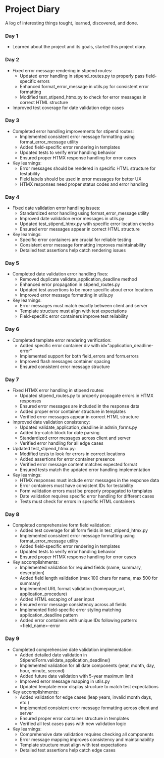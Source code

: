 # Project Diary
A log of interesting things tought, learned, discovered, and done.

### Day 1
- Learned about the project and its goals, started this project diary.

### Day 2
- Fixed error message rendering in stipend routes:
  * Updated error handling in stipend_routes.py to properly pass field-specific errors
  * Enhanced format_error_message in utils.py for consistent error formatting
  * Modified test_stipend_htmx.py to check for error messages in correct HTML structure
- Improved test coverage for date validation edge cases

### Day 3
- Completed error handling improvements for stipend routes:
  * Implemented consistent error message formatting using format_error_message utility
  * Added field-specific error rendering in templates
  * Updated tests to verify error handling behavior
  * Ensured proper HTMX response handling for error cases
- Key learnings:
  * Error messages should be rendered in specific HTML structure for testability
  * Field labels should be used in error messages for better UX
  * HTMX responses need proper status codes and error handling

### Day 4
- Fixed date validation error handling issues:
  * Standardized error handling using format_error_message utility
  * Improved date validation error messages in utils.py
  * Updated test_stipend_htmx.py with specific error location checks
  * Ensured error messages appear in correct HTML structure
- Key learnings:
  * Specific error containers are crucial for reliable testing
  * Consistent error message formatting improves maintainability
  * Detailed test assertions help catch rendering issues

### Day 5
- Completed date validation error handling fixes:
  * Removed duplicate validate_application_deadline method
  * Enhanced error propagation in stipend_routes.py
  * Updated test assertions to be more specific about error locations
  * Improved error message formatting in utils.py
- Key learnings:
  * Error messages must match exactly between client and server
  * Template structure must align with test expectations
  * Field-specific error containers improve test reliability

### Day 6
- Completed template error rendering verification:
  * Added specific error container div with id="application_deadline-error"
  * Implemented support for both field_errors and form.errors
  * Improved flash messages container spacing
  * Ensured consistent error message structure

### Day 7
- Fixed HTMX error handling in stipend routes:
  * Updated stipend_routes.py to properly propagate errors in HTMX responses
  * Ensured error messages are included in the response data
  * Added proper error container structure in templates
  * Verified error messages appear in correct HTML structure
- Improved date validation consistency:
  * Updated validate_application_deadline in admin_forms.py
  * Added try-catch block for date parsing
  * Standardized error messages across client and server
  * Verified error handling for all edge cases
- Updated test_stipend_htmx.py:
  * Modified tests to look for errors in correct locations
  * Added assertions for error container presence
  * Verified error message content matches expected format
  * Ensured tests match the updated error handling implementation
- Key learnings:
  * HTMX responses must include error messages in the response data
  * Error containers must have consistent IDs for testability
  * Form validation errors must be properly propagated to templates
  * Date validation requires specific error handling for different cases
  * Tests must check for errors in specific HTML containers

### Day 8
- Completed comprehensive form field validation:
  * Added test coverage for all form fields in test_stipend_htmx.py
  * Implemented consistent error message formatting using format_error_message utility
  * Added field-specific error rendering in templates
  * Updated tests to verify error handling behavior
  * Ensured proper HTMX response handling for error cases
- Key accomplishments:
  * Implemented validation for required fields (name, summary, description)
  * Added field length validation (max 100 chars for name, max 500 for summary)
  * Implemented URL format validation (homepage_url, application_procedure)
  * Added HTML escaping of user input
  * Ensured error message consistency across all fields
  * Implemented field-specific error styling matching application_deadline pattern
  * Added error containers with unique IDs following pattern: <field_name>-error

### Day 9
- Completed comprehensive date validation implementation:
  * Added detailed date validation in StipendForm.validate_application_deadline()
  * Implemented validation for all date components (year, month, day, hour, minute, second)
  * Added future date validation with 5-year maximum limit
  * Improved error message mapping in utils.py
  * Updated template error display structure to match test expectations
- Key accomplishments:
  * Added validation for edge cases (leap years, invalid month days, etc.)
  * Implemented consistent error message formatting across client and server
  * Ensured proper error container structure in templates
  * Verified all test cases pass with new validation logic
- Key learnings:
  * Comprehensive date validation requires checking all components
  * Error message mapping improves consistency and maintainability
  * Template structure must align with test expectations
  * Detailed test assertions help catch edge cases

